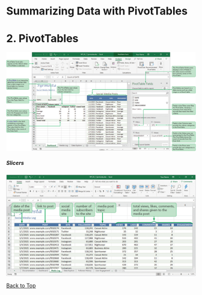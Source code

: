 # Summarizing Data with PivotTables
[](#top)
# 2. PivotTables

![Session 7-2 Visual Overview](../images/modules/M07/Session%207-2.png)  

##### Slicers
![Figure 7-1 Slicers](../images/modules/M07/Figure%207-1.png)

[Back to Top](#top)
